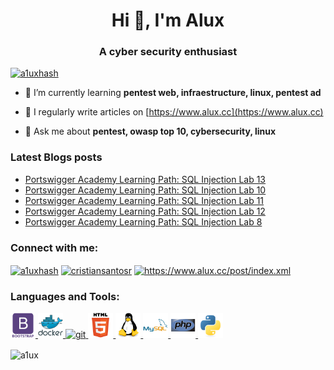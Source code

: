 <h1 align="center">Hi 👋, I'm Alux</h1>
<h3 align="center">A cyber security enthusiast</h3>

<p align="left"> <a href="https://twitter.com/a1uxhash" target="blank"><img src="https://img.shields.io/twitter/follow/a1uxhash?logo=twitter&style=for-the-badge" alt="a1uxhash" /></a> </p>

- 🌱 I’m currently learning **pentest web, infraestructure, linux, pentest ad**

- 📝 I regularly write articles on [https://www.alux.cc](https://www.alux.cc)

- 💬 Ask me about **pentest, owasp top 10, cybersecurity, linux**

### Latest Blogs posts
<!-- BLOG-POST-LIST:START -->
- [Portswigger Academy Learning Path: SQL Injection Lab 13](https://www.alux.cc/p/portswigger-academy-learning-path-sql-injection-lab-13/)
- [Portswigger Academy Learning Path: SQL Injection Lab 10](https://www.alux.cc/p/portswigger-academy-learning-path-sql-injection-lab-10/)
- [Portswigger Academy Learning Path: SQL Injection Lab 11](https://www.alux.cc/p/portswigger-academy-learning-path-sql-injection-lab-11/)
- [Portswigger Academy Learning Path: SQL Injection Lab 12](https://www.alux.cc/p/portswigger-academy-learning-path-sql-injection-lab-12/)
- [Portswigger Academy Learning Path: SQL Injection Lab 8](https://www.alux.cc/p/portswigger-academy-learning-path-sql-injection-lab-8/)
<!-- BLOG-POST-LIST:END -->

<h3 align="left">Connect with me:</h3>
<p align="left">
<a href="https://twitter.com/a1uxhash" target="blank"><img align="center" src="https://raw.githubusercontent.com/rahuldkjain/github-profile-readme-generator/master/src/images/icons/Social/twitter.svg" alt="a1uxhash" height="30" width="40" /></a>
<a href="https://linkedin.com/in/cristiansantosr" target="blank"><img align="center" src="https://raw.githubusercontent.com/rahuldkjain/github-profile-readme-generator/master/src/images/icons/Social/linked-in-alt.svg" alt="cristiansantosr" height="30" width="40" /></a>
<a href="/https://www.alux.cc/post/index.xml" target="blank"><img align="center" src="https://raw.githubusercontent.com/rahuldkjain/github-profile-readme-generator/master/src/images/icons/Social/rss.svg" alt="https://www.alux.cc/post/index.xml" height="30" width="40" /></a>
</p>

<h3 align="left">Languages and Tools:</h3>
<p align="left"> <a href="https://getbootstrap.com" target="_blank" rel="noreferrer"> <img src="https://raw.githubusercontent.com/devicons/devicon/master/icons/bootstrap/bootstrap-plain-wordmark.svg" alt="bootstrap" width="40" height="40"/> </a> <a href="https://www.docker.com/" target="_blank" rel="noreferrer"> <img src="https://raw.githubusercontent.com/devicons/devicon/master/icons/docker/docker-original-wordmark.svg" alt="docker" width="40" height="40"/> </a> <a href="https://git-scm.com/" target="_blank" rel="noreferrer"> <img src="https://www.vectorlogo.zone/logos/git-scm/git-scm-icon.svg" alt="git" width="40" height="40"/> </a> <a href="https://www.w3.org/html/" target="_blank" rel="noreferrer"> <img src="https://raw.githubusercontent.com/devicons/devicon/master/icons/html5/html5-original-wordmark.svg" alt="html5" width="40" height="40"/> </a> <a href="https://www.linux.org/" target="_blank" rel="noreferrer"> <img src="https://raw.githubusercontent.com/devicons/devicon/master/icons/linux/linux-original.svg" alt="linux" width="40" height="40"/> </a> <a href="https://www.mysql.com/" target="_blank" rel="noreferrer"> <img src="https://raw.githubusercontent.com/devicons/devicon/master/icons/mysql/mysql-original-wordmark.svg" alt="mysql" width="40" height="40"/> </a> <a href="https://www.php.net" target="_blank" rel="noreferrer"> <img src="https://raw.githubusercontent.com/devicons/devicon/master/icons/php/php-original.svg" alt="php" width="40" height="40"/> </a> <a href="https://www.python.org" target="_blank" rel="noreferrer"> <img src="https://raw.githubusercontent.com/devicons/devicon/master/icons/python/python-original.svg" alt="python" width="40" height="40"/> </a> </p>

<p><img align="center" src="https://github-readme-stats.vercel.app/api/top-langs?username=a1ux&show_icons=true&locale=en&layout=compact" alt="a1ux" /></p>
